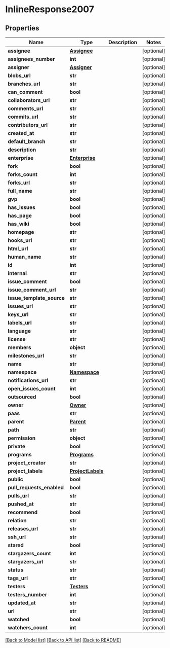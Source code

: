 # InlineResponse2007

## Properties
Name | Type | Description | Notes
------------ | ------------- | ------------- | -------------
**assignee** | [**Assignee**](Assignee.md) |  | [optional] 
**assignees_number** | **int** |  | [optional] 
**assigner** | [**Assigner**](Assigner.md) |  | [optional] 
**blobs_url** | **str** |  | [optional] 
**branches_url** | **str** |  | [optional] 
**can_comment** | **bool** |  | [optional] 
**collaborators_url** | **str** |  | [optional] 
**comments_url** | **str** |  | [optional] 
**commits_url** | **str** |  | [optional] 
**contributors_url** | **str** |  | [optional] 
**created_at** | **str** |  | [optional] 
**default_branch** | **str** |  | [optional] 
**description** | **str** |  | [optional] 
**enterprise** | [**Enterprise**](Enterprise.md) |  | [optional] 
**fork** | **bool** |  | [optional] 
**forks_count** | **int** |  | [optional] 
**forks_url** | **str** |  | [optional] 
**full_name** | **str** |  | [optional] 
**gvp** | **bool** |  | [optional] 
**has_issues** | **bool** |  | [optional] 
**has_page** | **bool** |  | [optional] 
**has_wiki** | **bool** |  | [optional] 
**homepage** | **str** |  | [optional] 
**hooks_url** | **str** |  | [optional] 
**html_url** | **str** |  | [optional] 
**human_name** | **str** |  | [optional] 
**id** | **int** |  | [optional] 
**internal** | **str** |  | [optional] 
**issue_comment** | **bool** |  | [optional] 
**issue_comment_url** | **str** |  | [optional] 
**issue_template_source** | **str** |  | [optional] 
**issues_url** | **str** |  | [optional] 
**keys_url** | **str** |  | [optional] 
**labels_url** | **str** |  | [optional] 
**language** | **str** |  | [optional] 
**license** | **str** |  | [optional] 
**members** | **object** |  | [optional] 
**milestones_url** | **str** |  | [optional] 
**name** | **str** |  | [optional] 
**namespace** | [**Namespace**](Namespace.md) |  | [optional] 
**notifications_url** | **str** |  | [optional] 
**open_issues_count** | **int** |  | [optional] 
**outsourced** | **bool** |  | [optional] 
**owner** | [**Owner**](Owner.md) |  | [optional] 
**paas** | **str** |  | [optional] 
**parent** | [**Parent**](Parent.md) |  | [optional] 
**path** | **str** |  | [optional] 
**permission** | **object** |  | [optional] 
**private** | **bool** |  | [optional] 
**programs** | [**Programs**](Programs.md) |  | [optional] 
**project_creator** | **str** |  | [optional] 
**project_labels** | [**ProjectLabels**](ProjectLabels.md) |  | [optional] 
**public** | **bool** |  | [optional] 
**pull_requests_enabled** | **bool** |  | [optional] 
**pulls_url** | **str** |  | [optional] 
**pushed_at** | **str** |  | [optional] 
**recommend** | **bool** |  | [optional] 
**relation** | **str** |  | [optional] 
**releases_url** | **str** |  | [optional] 
**ssh_url** | **str** |  | [optional] 
**stared** | **bool** |  | [optional] 
**stargazers_count** | **int** |  | [optional] 
**stargazers_url** | **str** |  | [optional] 
**status** | **str** |  | [optional] 
**tags_url** | **str** |  | [optional] 
**testers** | [**Testers**](Testers.md) |  | [optional] 
**testers_number** | **int** |  | [optional] 
**updated_at** | **str** |  | [optional] 
**url** | **str** |  | [optional] 
**watched** | **bool** |  | [optional] 
**watchers_count** | **int** |  | [optional] 

[[Back to Model list]](../README.md#documentation-for-models) [[Back to API list]](../README.md#documentation-for-api-endpoints) [[Back to README]](../README.md)

